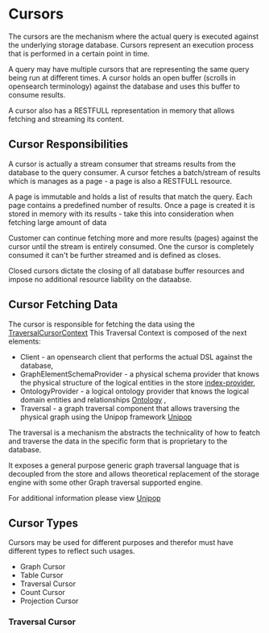 # Cursors

The cursors are the mechanism where the actual query is executed against the underlying storage database.
Cursors represent an execution process that is performed in a certain point in time.

A query may have multiple cursors that are representing the same query being run at different times.
A cursor holds an open buffer (scrolls in opensearch terminology) against the database and uses this buffer to 
consume results.

A cursor also has a RESTFULL representation in memory that allows fetching and streaming its content.

## Cursor Responsibilities

A cursor is actually a stream consumer that streams results from the database to the query consumer.
A cursor fetches a batch/stream of results which is manages as a page - a page is also a RESTFULL resource.

A page is immutable and holds a list of results that match the query. Each page contains a predefined number of results.
Once a page is created it is stored in memory with its results - take this into consideration when fetching large amount of data 

Customer can continue fetching more and more results (pages) against the cursor until the stream is entirely consumed.
One the cursor is completely consumed it can't be further streamed and is defined as closes. 

Closed cursors dictate the closing of all database buffer resources and impose no additional resource liability on the dataabse.


## Cursor Fetching Data

The cursor is responsible for fetching the data using the [TraversalCursorContext](../../../virtualize/virtual-core/src/main/java/org/opensearch/graph/executor/cursor/TraversalCursorContext.java)
This Traversal Context is composed of the next elements:

 - Client - an opensearch client that performs the actual DSL against the database,
 - GraphElementSchemaProvider  - a physical schema provider that knows the physical structure of the logical entities in the store [index-provider](Index-provider.md),
 - OntologyProvider - a logical ontology provider that knows the logical domain entities and relationships [Ontology](Ontology.md) ,
 - Traversal - a graph traversal component that allows traversing the physical graph using the Unipop framework [Unipop]()

The traversal is a mechanism the abstracts the technicality of how to featch and traverse the data in the specific form that is proprietary
to the database.

It exposes a general purpose generic graph traversal language that is decoupled from the store and allows theoretical replacement of the storage engine with
some other Graph traversal supported engine.

For additional information please view [Unipop](Unipop.md) 

## Cursor Types

Cursors may be used for different purposes and therefor must have different types to reflect such usages.

- Graph Cursor
- Table Cursor
- Traversal Cursor
- Count Cursor
- Projection Cursor

### Traversal Cursor
